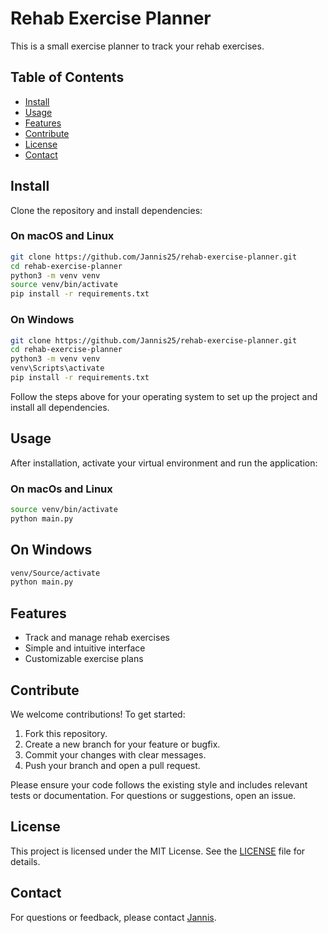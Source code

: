 # Rehab Exercise Planner

This is a small exercise planner to track your rehab exercises.

## Table of Contents

- [Install](#install)
- [Usage](#usage)
- [Features](#features)
- [Contribute](#contribute)
- [License](#license)
- [Contact](#contact)

## Install

Clone the repository and install dependencies:

### On macOS and Linux

```bash
git clone https://github.com/Jannis25/rehab-exercise-planner.git
cd rehab-exercise-planner
python3 -m venv venv
source venv/bin/activate
pip install -r requirements.txt
```

### On Windows

```bash
git clone https://github.com/Jannis25/rehab-exercise-planner.git
cd rehab-exercise-planner
python3 -m venv venv
venv\Scripts\activate
pip install -r requirements.txt
```

Follow the steps above for your operating system to set up the project and install all dependencies.

## Usage

After installation, activate your virtual environment and run the application:

### On macOs and Linux

```bash
source venv/bin/activate
python main.py
```

## On Windows

```bash
venv/Source/activate
python main.py
```

## Features

- Track and manage rehab exercises
- Simple and intuitive interface
- Customizable exercise plans

## Contribute

We welcome contributions! To get started:

1. Fork this repository.
2. Create a new branch for your feature or bugfix.
3. Commit your changes with clear messages.
4. Push your branch and open a pull request.

Please ensure your code follows the existing style and includes relevant tests or documentation. For questions or suggestions, open an issue.

## License

This project is licensed under the MIT License. See the [LICENSE](LICENSE) file for details.

## Contact

For questions or feedback, please contact [Jannis](https://github.com/Jannis25).
